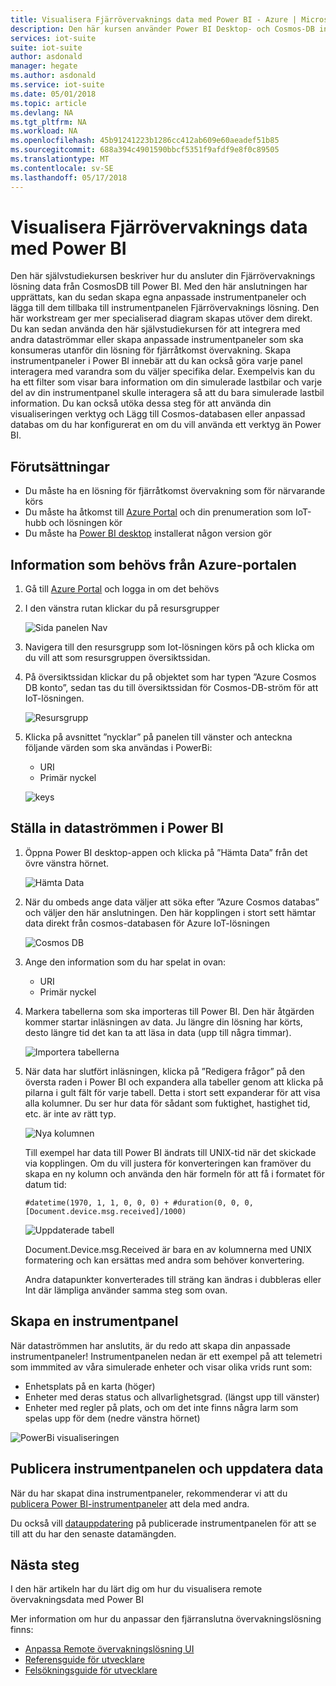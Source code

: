 ```yaml
---
title: Visualisera Fjärrövervaknings data med Power BI - Azure | Microsoft Docs
description: Den här kursen använder Power BI Desktop- och Cosmos-DB integerate data från en Fjärrövervaknings lösning till en anpassad visualisering. Den här hur användare kan skapa sina egna anpassade instrumentpaneler och dela dem till användare inte i lösningen.
services: iot-suite
suite: iot-suite
author: asdonald
manager: hegate
ms.author: asdonald
ms.service: iot-suite
ms.date: 05/01/2018
ms.topic: article
ms.devlang: NA
ms.tgt_pltfrm: NA
ms.workload: NA
ms.openlocfilehash: 45b91241223b1286cc412ab609e60aeadef51b85
ms.sourcegitcommit: 688a394c4901590bbcf5351f9afdf9e8f0c89505
ms.translationtype: MT
ms.contentlocale: sv-SE
ms.lasthandoff: 05/17/2018
---
```

# <a name="visualize-remote-monitoring-data-using-power-bi"></a>Visualisera Fjärrövervaknings data med Power BI

Den här självstudiekursen beskriver hur du ansluter din Fjärrövervaknings lösning data från CosmosDB till Power BI. Med den här anslutningen har upprättats, kan du sedan skapa egna anpassade instrumentpaneler och lägga till dem tillbaka till instrumentpanelen Fjärrövervaknings lösning. Den här workstream ger mer specialiserad diagram skapas utöver dem direkt. Du kan sedan använda den här självstudiekursen för att integrera med andra dataströmmar eller skapa anpassade instrumentpaneler som ska konsumeras utanför din lösning för fjärråtkomst övervakning. Skapa instrumentpaneler i Power BI innebär att du kan också göra varje panel interagera med varandra som du väljer specifika delar. Exempelvis kan du ha ett filter som visar bara information om din simulerade lastbilar och varje del av din instrumentpanel skulle interagera så att du bara simulerade lastbil information. Du kan också utöka dessa steg för att använda din visualiseringen verktyg och Lägg till Cosmos-databasen eller anpassad databas om du har konfigurerat en om du vill använda ett verktyg än Power BI. 

## <a name="prerequisites"></a>Förutsättningar

- Du måste ha en lösning för fjärråtkomst övervakning som för närvarande körs
- Du måste ha åtkomst till [Azure Portal](https://portal.azure.com) och din prenumeration som IoT-hubb och lösningen kör
- Du måste ha [Power BI desktop](https://powerbi.microsoft.com) installerat någon version gör


## <a name="information-needed-from-azure-portal"></a>Information som behövs från Azure-portalen

1. Gå till [Azure Portal](https://portal.azure.com) och logga in om det behövs

2. I den vänstra rutan klickar du på resursgrupper

    ![Sida panelen Nav](media/iot-suite-remote-monitoring-powerbi/side_panel.png)

3. Navigera till den resursgrupp som Iot-lösningen körs på och klicka om du vill att som resursgruppen översiktssidan. 

4. På översiktssidan klickar du på objektet som har typen ”Azure Cosmos DB konto”, sedan tas du till översiktssidan för Cosmos-DB-ström för att IoT-lösningen.

    ![Resursgrupp](media/iot-suite-remote-monitoring-powerbi/resource_groups.png)

5. Klicka på avsnittet ”nycklar” på panelen till vänster och anteckna följande värden som ska användas i PowerBi:

    - URI
    - Primär nyckel

    ![keys](media/iot-suite-remote-monitoring-powerbi/keys.png)

## <a name="setting-up-the-stream-in-power-bi"></a>Ställa in dataströmmen i Power BI
  
1. Öppna Power BI desktop-appen och klicka på ”Hämta Data” från det övre vänstra hörnet. 

    ![Hämta Data](media/iot-suite-remote-monitoring-powerbi/get_data.png)

2. När du ombeds ange data väljer att söka efter ”Azure Cosmos databas” och väljer den här anslutningen. Den här kopplingen i stort sett hämtar data direkt från cosmos-databasen för Azure IoT-lösningen
  
    ![Cosmos DB](media/iot-suite-remote-monitoring-powerbi/cosmos_db.png)
  
3. Ange den information som du har spelat in ovan:

    * URI
    * Primär nyckel

4. Markera tabellerna som ska importeras till Power BI. Den här åtgärden kommer startar inläsningen av data. Ju längre din lösning har körts, desto längre tid det kan ta att läsa in data (upp till några timmar). 

    ![Importera tabellerna](media/iot-suite-remote-monitoring-powerbi/import_tables.png)

5. När data har slutfört inläsningen, klicka på ”Redigera frågor” på den översta raden i Power BI och expandera alla tabeller genom att klicka på pilarna i gult fält för varje tabell. Detta i stort sett expanderar för att visa alla kolumner. Du ser hur data för sådant som fuktighet, hastighet tid, etc. är inte av rätt typ.

    ![Nya kolumnen](media/iot-suite-remote-monitoring-powerbi/new_column.png)
  
    Till exempel har data till Power BI ändrats till UNIX-tid när det skickade via kopplingen. Om du vill justera för konverteringen kan framöver du skapa en ny kolumn och använda den här formeln för att få i formatet för datum tid: 

    ```text
    #datetime(1970, 1, 1, 0, 0, 0) + #duration(0, 0, 0, [Document.device.msg.received]/1000)
    ```

    ![Uppdaterade tabell](media/iot-suite-remote-monitoring-powerbi/updated_table.png)
  
    Document.Device.msg.Received är bara en av kolumnerna med UNIX formatering och kan ersättas med andra som behöver konvertering. 
  
    Andra datapunkter konverterades till sträng kan ändras i dubbleras eller Int där lämpliga använder samma steg som ovan.

## <a name="creating-a-dashboard"></a>Skapa en instrumentpanel

När dataströmmen har anslutits, är du redo att skapa din anpassade instrumentpaneler! Instrumentpanelen nedan är ett exempel på att telemetri som immmited av våra simulerade enheter och visar olika vrids runt som: 

* Enhetsplats på en karta (höger)
* Enheter med deras status och allvarlighetsgrad. (längst upp till vänster)
* Enheter med regler på plats, och om det inte finns några larm som spelas upp för dem (nedre vänstra hörnet)

![PowerBi visualiseringen](media/iot-suite-remote-monitoring-powerbi/visual_data.png)

## <a name="publishing-the-dashboard-and-refreshing-the-data"></a>Publicera instrumentpanelen och uppdatera data

När du har skapat dina instrumentpaneler, rekommenderar vi att du [publicera Power BI-instrumentpaneler](https://docs.microsoft.com/en-us/power-bi/desktop-upload-desktop-files) att dela med andra.

Du också vill [datauppdatering](https://docs.microsoft.com/en-us/power-bi/refresh-data) på publicerade instrumentpanelen för att se till att du har den senaste datamängden.

## <a name="next-steps"></a>Nästa steg

I den här artikeln har du lärt dig om hur du visualisera remote övervakningsdata med Power BI

Mer information om hur du anpassar den fjärranslutna övervakningslösning finns:

* [Anpassa Remote övervakningslösning UI](../iot-accelerators/iot-accelerators-remote-monitoring-customize.md)
* [Referensguide för utvecklare](https://github.com/Azure/azure-iot-pcs-remote-monitoring-dotnet/wiki/Developer-Reference-Guide)
* [Felsökningsguide för utvecklare](https://github.com/Azure/azure-iot-pcs-remote-monitoring-dotnet/wiki/Developer-Troubleshooting-Guide)

